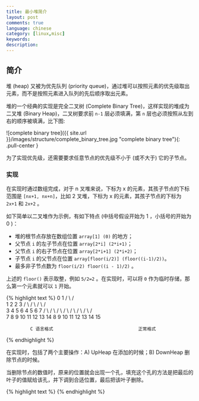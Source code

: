 ```yaml
---
title: 最小堆简介
layout: post
comments: true
language: chinese
category: [linux,misc]
keywords:
description:
---
```



<!-- more -->

## 简介

堆 (heap) 又被为优先队列 (priority queue)，通过堆可以按照元素的优先级取出元素，而不是按照元素进入队列的先后顺序取出元素。

堆的一个经典的实现是完全二叉树 (Complete Binary Tree)，这样实现的堆成为二叉堆 (Binary Heap)，二叉树要求前 `n-1` 层必须填满，第 `n` 层也必须按照从左到右的顺序被填满，比下图:

![complete binary tree]({{ site.url }}/images/structure/complete_binary_tree.jpg "complete binary tree"){: .pull-center }

为了实现优先级，还需要要求任意节点的优先级不小于 (或不大于) 它的子节点。

### 实现

在实现时通过数组完成，对于 n 叉堆来说，下标为 x 的元素，其孩子节点的下标范围是 `[nx+1, nx+n]`，比如 2 叉堆，下标为 x 的元素，其孩子节点的下标为 `2x+1` 和 `2x+2` 。

如下简单以二叉堆作为示例，有如下特点 (中括号假设开始为 1 ，小括号的开始为 0 )：

* 堆的根节点存放在数组位置 `array[1] (0)` 的地方；
* 父节点 `i` 的左子节点在位置 `array[2*i] (2*i+1)`；
* 父节点 `i` 的右子节点在位置 `array[2*i+1] (2*i+2)`；
* 子节点 `i` 的父节点在位置 `array[floor(i/2)] (floor((i-1)/2))`。
* 最多非子节点数为 `floor(i/2) floor((i - 1)/2)` 。

上述的 `floor()` 表示取整，例如 `5/2=2` 。在实现时，可以将 `0` 作为临时存储，那么第一个元素就可以 `1` 开始。

{% highlight text %}
                  0                                       1
          /               \                        /              \
         1                 2                      2                3
      /     \           /     \               /      \          /      \
     3       4        5        6             4        5        6         7
   /   \   /   \    /   \    /   \         /   \    /   \    /    \    /    \
  7    8   9   10  11   12  13   14       8    9   10   11  12    13  14    15
 
             C 语言格式                                正常格式
{% endhighlight %}

在实现时，包括了两个主要操作：A) UpHeap 在添加的时候；B) DownHeap 删除节点的时候。

当删除节点的数值时，原来的位置就会出现一个孔，填充这个孔的方法是把最后的叶子的值赋给该孔，并下调到合适位置，最后把该叶子删除。


<!--
所以，对于Libev中的4叉堆实现而言，下标为k的元素（对应在正常实现中的下标是k-3），其孩子节点的下标范围是[4(k-3)+1+3, 4(k-3)+4+3]；其父节点的下标是((k-3-1)/4)+3。

对于Libev中的2叉堆实现而言，下标为k的元素（对应在正常实现中，其下标是k-1），其孩子节点的下标范围是[2(k-1)+1+1,  2(k-1)+2+1]，也就是[2k, 2k+1]；其父节点的下标是((k-1-1)/2)+1，也就是k/2。
-->




{% highlight text %}
{% endhighlight %}
